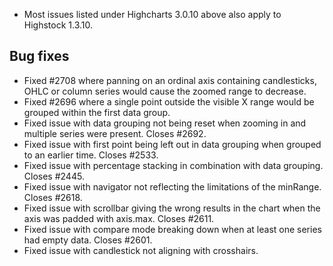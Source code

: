 - Most issues listed under Highcharts 3.0.10 above also apply to Highstock 1.3.10.
## Bug fixes 
- Fixed #2708 where panning on an ordinal axis containing candlesticks, OHLC or column series would cause the zoomed range to decrease.
- Fixed #2696 where a single point outside the visible X range would be grouped within the first data group.
- Fixed issue with data grouping not being reset when zooming in and multiple series were present. Closes #2692.
- Fixed issue with first point being left out in data grouping when grouped to an earlier time. Closes #2533.
- Fixed issue with percentage stacking in combination with data grouping. Closes #2445.
- Fixed issue with navigator not reflecting the limitations of the minRange. Closes #2618.
- Fixed issue with scrollbar giving the wrong results in the chart when the axis was padded with axis.max. Closes #2611.
- Fixed issue with compare mode breaking down when at least one series had empty data. Closes #2601.
- Fixed issue with candlestick not aligning with crosshairs.